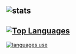 ![stats](https://github-readme-stats.vercel.app/api?username=KERRCAM&show_icons=true&theme=tokyonight)  
---
[![Top Languages](https://github-readme-stats.vercel.app/api/top-langs/?username=KERRCAM&layout=compact)](https://github.com/KERRCAM/github-readme-stats)
--- 
[![languages use](https://github-readme-stats.vercel.app/api/wakatime?username=KERRCAM)](https://github.com/KERRCAM/github-readme-stats)
